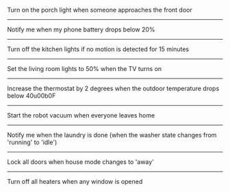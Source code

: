 Turn on the porch light when someone approaches the front door

---

Notify me when my phone battery drops below 20%

---

Turn off the kitchen lights if no motion is detected for 15 minutes

---

Set the living room lights to 50% when the TV turns on

---

Increase the thermostat by 2 degrees when the outdoor temperature drops below 40u00b0F

---

Start the robot vacuum when everyone leaves home

---

Notify me when the laundry is done (when the washer state changes from 'running' to 'idle')

---

Lock all doors when house mode changes to 'away'

---

Turn off all heaters when any window is opened